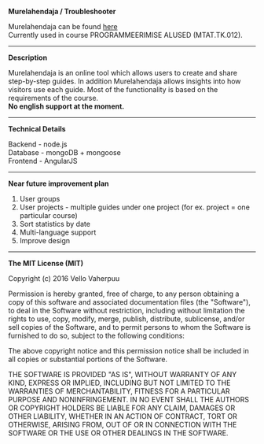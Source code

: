 **Murelahendaja / Troubleshooter**

Murelahendaja can be found [here](progtugi.cs.ut.ee/#/login) 
<br/>Currently used in course PROGRAMMEERIMISE ALUSED (MTAT.TK.012).
- - -
**Description**

Murelahendaja is an online tool which allows users to create and share step-by-step guides. In addition Murelahendaja allows insights into how visitors use each guide. Most of the functionality is based on the requirements of the course.
<br/>**No english support at the moment.**

- - -
**Technical Details**

Backend - node.js 
<br /> Database - mongoDB + mongoose
<br /> Frontend - AngularJS


- - -
**Near future improvement plan**

1. User groups
2. User projects - multiple guides under one project (for ex. project = one particular course)
3. Sort statistics by date
4. Multi-language support 
5. Improve design

- - -

**The MIT License (MIT)**

Copyright (c) 2016 Vello Vaherpuu

Permission is hereby granted, free of charge, to any person obtaining a copy
of this software and associated documentation files (the "Software"), to deal
in the Software without restriction, including without limitation the rights
to use, copy, modify, merge, publish, distribute, sublicense, and/or sell
copies of the Software, and to permit persons to whom the Software is
furnished to do so, subject to the following conditions:

The above copyright notice and this permission notice shall be included in all
copies or substantial portions of the Software.

THE SOFTWARE IS PROVIDED "AS IS", WITHOUT WARRANTY OF ANY KIND, EXPRESS OR
IMPLIED, INCLUDING BUT NOT LIMITED TO THE WARRANTIES OF MERCHANTABILITY,
FITNESS FOR A PARTICULAR PURPOSE AND NONINFRINGEMENT. IN NO EVENT SHALL THE
AUTHORS OR COPYRIGHT HOLDERS BE LIABLE FOR ANY CLAIM, DAMAGES OR OTHER
LIABILITY, WHETHER IN AN ACTION OF CONTRACT, TORT OR OTHERWISE, ARISING FROM,
OUT OF OR IN CONNECTION WITH THE SOFTWARE OR THE USE OR OTHER DEALINGS IN THE
SOFTWARE.
